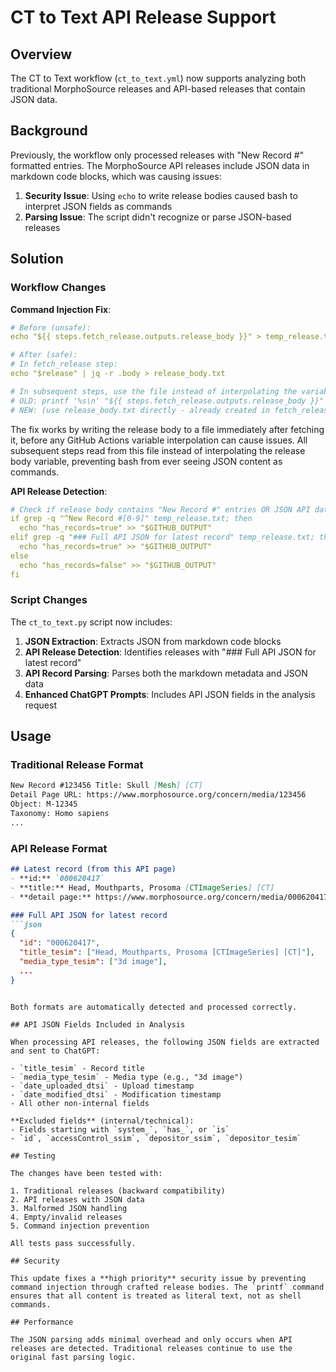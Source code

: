 # CT to Text API Release Support

## Overview

The CT to Text workflow (`ct_to_text.yml`) now supports analyzing both traditional MorphoSource releases and API-based releases that contain JSON data.

## Background

Previously, the workflow only processed releases with "New Record #" formatted entries. The MorphoSource API releases include JSON data in markdown code blocks, which was causing issues:

1. **Security Issue**: Using `echo` to write release bodies caused bash to interpret JSON fields as commands
2. **Parsing Issue**: The script didn't recognize or parse JSON-based releases

## Solution

### Workflow Changes

**Command Injection Fix**:
```yaml
# Before (unsafe):
echo "${{ steps.fetch_release.outputs.release_body }}" > temp_release.txt

# After (safe):
# In fetch_release step:
echo "$release" | jq -r .body > release_body.txt

# In subsequent steps, use the file instead of interpolating the variable:
# OLD: printf '%s\n' "${{ steps.fetch_release.outputs.release_body }}" > temp_release.txt
# NEW: (use release_body.txt directly - already created in fetch_release step)
```

The fix works by writing the release body to a file immediately after fetching it, before any GitHub Actions variable interpolation can cause issues. All subsequent steps read from this file instead of interpolating the release body variable, preventing bash from ever seeing JSON content as commands.

**API Release Detection**:
```yaml
# Check if release body contains "New Record #" entries OR JSON API data
if grep -q "^New Record #[0-9]" temp_release.txt; then
  echo "has_records=true" >> "$GITHUB_OUTPUT"
elif grep -q "### Full API JSON for latest record" temp_release.txt; then
  echo "has_records=true" >> "$GITHUB_OUTPUT"
else
  echo "has_records=false" >> "$GITHUB_OUTPUT"
fi
```

### Script Changes

The `ct_to_text.py` script now includes:

1. **JSON Extraction**: Extracts JSON from markdown code blocks
2. **API Release Detection**: Identifies releases with "### Full API JSON for latest record"
3. **API Record Parsing**: Parses both the markdown metadata and JSON data
4. **Enhanced ChatGPT Prompts**: Includes API JSON fields in the analysis request

## Usage

### Traditional Release Format

```markdown
New Record #123456 Title: Skull [Mesh] [CT]
Detail Page URL: https://www.morphosource.org/concern/media/123456
Object: M-12345
Taxonomy: Homo sapiens
...
```

### API Release Format

```markdown
## Latest record (from this API page)
- **id:** `000620417`
- **title:** Head, Mouthparts, Prosoma [CTImageSeries] [CT]
- **detail page:** https://www.morphosource.org/concern/media/000620417

### Full API JSON for latest record
```json
{
  "id": "000620417",
  "title_tesim": ["Head, Mouthparts, Prosoma [CTImageSeries] [CT]"],
  "media_type_tesim": ["3d image"],
  ...
}
```
```

Both formats are automatically detected and processed correctly.

## API JSON Fields Included in Analysis

When processing API releases, the following JSON fields are extracted and sent to ChatGPT:

- `title_tesim` - Record title
- `media_type_tesim` - Media type (e.g., "3d image")
- `date_uploaded_dtsi` - Upload timestamp
- `date_modified_dtsi` - Modification timestamp
- All other non-internal fields

**Excluded fields** (internal/technical):
- Fields starting with `system_`, `has_`, or `is`
- `id`, `accessControl_ssim`, `depositor_ssim`, `depositor_tesim`

## Testing

The changes have been tested with:

1. Traditional releases (backward compatibility)
2. API releases with JSON data
3. Malformed JSON handling
4. Empty/invalid releases
5. Command injection prevention

All tests pass successfully.

## Security

This update fixes a **high priority** security issue by preventing command injection through crafted release bodies. The `printf` command ensures that all content is treated as literal text, not as shell commands.

## Performance

The JSON parsing adds minimal overhead and only occurs when API releases are detected. Traditional releases continue to use the original fast parsing logic.
